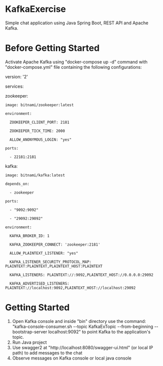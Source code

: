 # KafkaExercise
Simple chat application using Java Spring Boot, REST API and Apache Kafka.
# Before Getting Started
Activate Apache Kafka using "docker-compose up -d" command with "docker-compose.yml" file containing the following configurations:

version: '2'

services:

  zookeeper:
  
    image: bitnami/zookeeper:latest
    
    environment:
    
      ZOOKEEPER_CLIENT_PORT: 2181
      
      ZOOKEEPER_TICK_TIME: 2000
      
      ALLOW_ANONYMOUS_LOGIN: "yes"
      
    ports:
    
      - 22181:2181
      
  kafka:
  
    image: bitnami/kafka:latest
    
    depends_on:
    
      - zookeeper 
      
    ports:
    
      - "9092:9092"
      
      - "29092:29092"
      
    environment:
    
      KAFKA_BROKER_ID: 1
      
      KAFKA_ZOOKEEPER_CONNECT: 'zookeeper:2181'
      
      ALLOW_PLAINTEXT_LISTENER: "yes"
      
      KAFKA_LISTENER_SECURITY_PROTOCOL_MAP: PLAINTEXT:PLAINTEXT,PLAINTEXT_HOST:PLAINTEXT
      
      KAFKA_LISTENERS: PLAINTEXT://:9092,PLAINTEXT_HOST://0.0.0.0:29092
      
      KAFKA_ADVERTISED_LISTENERS: PLAINTEXT://localhost:9092,PLAINTEXT_HOST://localhost:29092
      
# Getting Started
1) Open Kafka console and inside "bin" directory use the command:
   "kafka-console-consumer.sh --topic KafkaExTopic --from-beginning --bootstrap-server localhost:9092"
   to point Kafka to the application's topic.
2) Run Java project
3) Use swagger2 at "http://localhost:8080/swagger-ui.html" (or local IP path) to add messages to the chat
4) Observe messages on Kafka console or local java console
